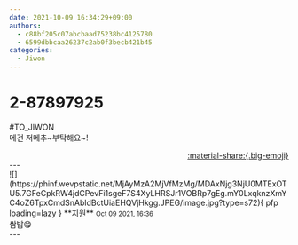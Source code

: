 ```yaml
---
date: 2021-10-09 16:34:29+09:00
authors:
  - c88bf205c07abcbaad75238bc4125780
  - 6599dbbcaa26237c2ab0f3becb421b45
categories:
  - Jiwon
---
```


# 2-87897925

<div class="post-container" markdown="1">
<div class="content-container md-sidebar__scrollwrap" markdown="1">

\#TO_JIWON<br>메건 저메추~부탁해요~!

</div>
</div>

<div style="text-align: right;" markdown="1">
<a href="https://weverse.io/fromis9/fanpost/2-87897925" style="text-align: right;">:material-share:{.big-emoji}</a>
</div>
---

<div class="comments-container md-sidebar__scrollwrap" markdown="1">
<div class="comment" markdown="1">
<div class='id-container' markdown="1">
![](https://phinf.wevpstatic.net/MjAyMzA2MjVfMzMg/MDAxNjg3NjU0MTExOTU5.7GFeCpkRW4jdCPevFi1sgeF7S4XyLHRSJr1VOBRp7gEg.mY0LxqknzXmYC4oZ6TpxCmdSnAbldBctUiaEHQVjHkgg.JPEG/image.jpg?type=s72){ pfp loading=lazy }
**<span class="artist">지원</span>** <small>Oct 09 2021, 16:36</small><br>
</div>
<div class='comment-body' markdown="1">
쌈밥😋
</div>
</div>
</div>
---
